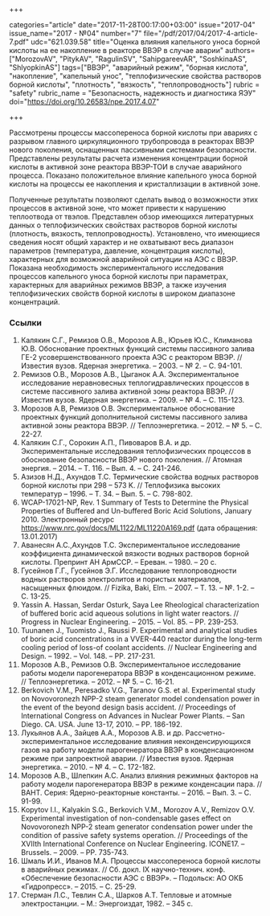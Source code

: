 +++

categories="article"
date="2017-11-28T00:17:00+03:00"
issue="2017-04"
issue_name="2017 - №04"
number="7"
file="/pdf/2017/04/2017-4-article-7.pdf"
udc="621.039.58"
title="Оценка влияния капельного уноса борной кислоты на ее накопление в реакторе ВВЭР в случае аварии"
authors=["MorozovAV", "PitykAV", "RagulinSV", "SahipgareevAR", "SoshkinaAS", "ShlyopkinAS"]
tags=["ВВЭР", "аварийный режим", "борная кислота", "накопление", "капельный унос", "теплофизические свойства растворов борной кислоты", "плотность", "вязкость", "теплопроводность"]
rubric = "safety"
rubric_name = "Безопасность, надежность и диагностика ЯЭУ"
doi="https://doi.org/10.26583/npe.2017.4.07"

+++

Рассмотрены процессы массопереноса борной кислоты при авариях с разрывом главного циркуляционного трубопровода в реакторах ВВЭР нового поколения, оснащенных пассивными системами безопасности. Представлены результаты расчета изменения концентрации борной кислоты в активной зоне реактора ВВЭР-ТОИ в случае аварийного процесса. Показано положительное влияние капельного уноса борной кислоты на процессы ее накопления и кристаллизации в активной зоне.

Полученные результаты позволяют сделать вывод о возможности этих процессов в активной зоне, что может привести к нарушению теплоотвода от твэлов. Представлен обзор имеющихся литературных данных о теплофизических свойствах растворов борной кислоты (плотность, вязкость, теплопроводность). Установлено, что имеющиеся сведения носят общий характер и не охватывают весь диапазон параметров (температура, давление, концентрация кислоты), характерных для возможной аварийной ситуации на АЭС с ВВЭР. Показана необходимость экспериментального исследования процессов капельного уноса борной кислоты при параметрах, характерных для аварийных режимов ВВЭР, а также изучения теплофизических свойств борной кислоты в широком диапазоне концентраций.

### Ссылки

1. Калякин С.Г., Ремизов О.В., Морозов А.В., Юрьев Ю.С., Климанова Ю.В. Обоснование проектных функций системы пассивного залива ГЕ-2 усовершенствованного проекта АЭС с реактором ВВЭР. // Известия вузов. Ядерная энергетика. – 2003. – № 2. – С. 94-101.
2. Ремизов О.В., Морозов А.В., Цыганок А.А. Экспериментальное исследование неравновесных теплогидравлических процессов в системе пассивного залива активной зоны реактора ВВЭР. // Известия вузов. Ядерная энергетика. – 2009. – № 4. – С. 115-123.
3. Морозов А.В, Ремизов О.В. Экспериментальное обоснование проектных функций дополнительной системы пассивного залива активной зоны реактора ВВЭР. // Теплоэнергетика. – 2012. – № 5. – С. 22-27.
4. Калякин С.Г., Сорокин А.П., Пивоваров В.А. и др. Экспериментальные исследования теплофизических процессов в обоснование безопасности ВВЭР нового поколения. // Атомная энергия. – 2014. – Т. 116. – Вып. 4. – С. 241-246.
5. Азизов Н.Д., Ахундов Т.С. Термические свойства водных растворов борной кислоты при 298 – 573 K. // Теплофизика высоких температур – 1996. – Т. 34. – Вып. 5. – С. 798-802.
6. WCAP-17021-NP, Rev. 1 Summary of Tests to Determine the Physical Properties of Buffered and Un-buffered Boric Acid Solutions, January 2010. Электронный ресурс https://www.nrc.gov/docs/ML1122/ML11220A169.pdf (дата обращения: 13.01.2017)
7. Аванесян А.С.,Ахундов Т.С. Экспериментальное исследование коэффициента динамической вязкости водных растворов борной кислоты. Препринт АН АрмССР. – Ереван. – 1980. – 20 с.
8. Гусейнов Г.Г., Гусейнов Э.Г. Исследование теплопроводности водных растворов электролитов и пористых материалов, насыщенных флюидом. // Fizika, Baki, Elm. – 2007. – Т. 13. – №. 1-2. – С. 13-25.
9. Yassin A. Hassan, Serdar Osturk, Saya Lee Rheological characterization of buffered boric acid aqueous solutions in light water reactors. // Progress in Nuclear Engineering. – 2015. – Vol. 85. – РP. 239-253.
10. Tuunanen J., Tuomisto J., Raussi P. Experimental and analytical studies of boric acid concentrations in a VVER-440 reactor during the long-term cooling period of loss-of coolant accidents. // Nuclear Engineering and Design. – 1992. – Vol. 148. – PР. 217-231.
11. Морозов А.В., Ремизов О.В. Экспериментальное исследование работы модели парогенератора ВВЭР в конденсационном режиме. // Теплоэнергетика. – 2012. – № 5. – С. 16-21.
12. Berkovich V.M., Peresadko V.G., Taranov G.S. et al. Experimental study on Novovoronezh NPP-2 steam generator model condensation power in the event of the beyond design basis accident. // Proceedings of International Congress on Advances in Nuclear Power Plants. – San Diego. CA. USA. June 13-17, 2010. – PР. 186-192.
13. Лукьянов А.А., Зайцев А.А., Морозов А.В. и др. Рассчетно-экспериментальное исследование влияния неконденсирующихся газов на работу модели парогенератора ВВЭР в конденсационном режиме при запроектной аварии. // Известия вузов. Ядерная энергетика. – 2010. – № 4. – С. 172-182.
14. Морозов А.В., Шлепкин А.С. Анализ влияния режимных факторов на работу модели парогенератора ВВЭР в режиме конденсации пара. // ВАНТ. Cерия: Ядерно-реакторные константы. – 2016. – Вып. 3. – С. 91-99.
15. Kopytov I.I., Kalyakin S.G., Berkovich V.M., Morozov A.V., Remizov O.V. Experimental investigation of non-condensable gases effect on Novovoronezh NPP-2 steam generator condensation power under the condition of passive safety systems operation. // Proceedings of the XVIIth International Conference on Nuclear Engineering. ICONE17. – Brussels. – 2009. – PР. 735-743.
16. Шмаль И.И., Иванов М.А. Процессы массопереноса борной кислоты в аварийных режимах. // Сб. докл. IX научно-технич. конф. «Обеспечение безопасности АЭС с ВВЭР». – Подольск: АО ОКБ «Гидропресс». – 2015. – C. 25-29.
17. Стерман Л.С., Тевлин С.А., Шарков А.Т. Тепловые и атомные электростанции. – М.: Энергоиздат, 1982. – 345 с.